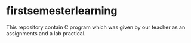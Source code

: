 # firstsemesterlearning
This repository contain C program which was given by our teacher as an assignments and a lab practical.
